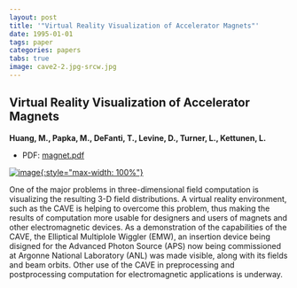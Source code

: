 ```yaml
---
layout: post
title: '"Virtual Reality Visualization of Accelerator Magnets"'
date: 1995-01-01
tags: paper
categories: papers
tabs: true
image: cave2-2.jpg-srcw.jpg
---
```


## Virtual Reality Visualization of Accelerator Magnets
**Huang, M., Papka, M., DeFanti, T., Levine, D., Turner, L., Kettunen, L.**
- PDF: [magnet.pdf](/documents/magnet.pdf)


[![image](https://www.evl.uic.edu/output/originals/cave2-2.jpg-srcw.jpg){:style="max-width: 100%"}](https://www.evl.uic.edu/output/originals/cave2-2.jpg-srcw.jpg)

One of the major problems in three-dimensional field computation is visualizing the resulting 3-D field distributions. A virtual reality environment, such as the CAVE is helping to overcome this problem, thus making the results of computation more usable for designers and users of magnets and other electromagnetic devices.  As a demonstration of the capabilities of the CAVE, the Elliptical Multiplole Wiggler (EMW), an insertion device being disigned for the Advanced Photon Source (APS) now being commissioned at Argonne National Laboratory (ANL) was made visible, along with its fields and beam orbits. Other use of the CAVE in preprocessing and postprocessing computation for electromagnetic applications is underway.